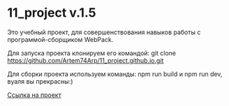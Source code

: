# 11_project v.1.5

Это учебный проект, для совершенствования навыков работы с программой-сборщиком WebPack.

Для запуска проекта клонируем его командой: git clone https://github.com/Artem74Arp/11_project.github.io.git

Для сборки проекта используем команды: npm run build и npm run dev, вуаля вы прекрасны:)

[Ссылка на проект](https://artem74arp.github.io/11_project.github.io/)